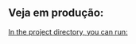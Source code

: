 
## Veja em produção: 

[In the project directory, you can run:](https://card-slider-react-slick.vercel.app/)
